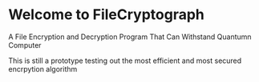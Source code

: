 # Welcome to FileCryptograph

A File Encryption and Decryption Program That Can Withstand Quantumn Computer

This is still a prototype testing out the most efficient and most secured encrpytion algorithm 
